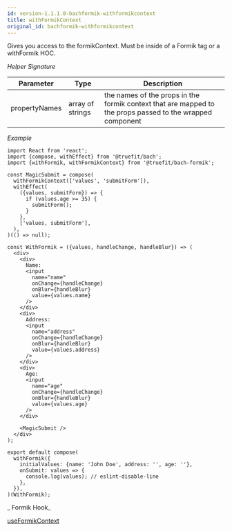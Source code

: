 ```yaml
---
id: version-1.1.1.0-bachformik-withformikcontext
title: withFormikContext
original_id: bachformik-withformikcontext
---
```


Gives you access to the formikContext. Must be inside of a Formik tag or a withFormik HOC.

_Helper Signature_

| Parameter     | Type             | Description                                                                                               |
| ------------- | ---------------- | --------------------------------------------------------------------------------------------------------- |
| propertyNames | array of strings | the names of the props in the formik context that are mapped to the props passed to the wrapped component |

_Example_

```
import React from 'react';
import {compose, withEffect} from '@truefit/bach';
import {withFormik, withFormikContext} from '@truefit/bach-formik';

const MagicSubmit = compose(
  withFormikContext(['values', 'submitForm']),
  withEffect(
    ({values, submitForm}) => {
      if (values.age >= 35) {
        submitForm();
      }
    },
    ['values, submitForm'],
  ),
)(() => null);

const WithFormik = ({values, handleChange, handleBlur}) => (
  <div>
    <div>
      Name:
      <input
        name="name"
        onChange={handleChange}
        onBlur={handleBlur}
        value={values.name}
      />
    </div>
    <div>
      Address:
      <input
        name="address"
        onChange={handleChange}
        onBlur={handleBlur}
        value={values.address}
      />
    </div>
    <div>
      Age:
      <input
        name="age"
        onChange={handleChange}
        onBlur={handleBlur}
        value={values.age}
      />
    </div>

    <MagicSubmit />
  </div>
);

export default compose(
  withFormik({
    initialValues: {name: 'John Doe', address: '', age: ''},
    onSubmit: values => {
      console.log(values); // eslint-disable-line
    },
  }),
)(WithFormik);
```

_ Formik Hook_

[useFormikContext](https://jaredpalmer.com/formik/docs/api/useFormikContext)
